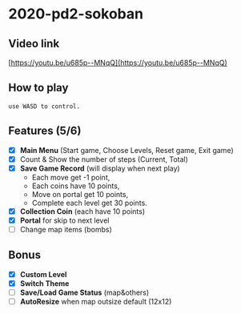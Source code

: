 # 2020-pd2-sokoban
## Video link
[https://youtu.be/u685p--MNqQ](https://youtu.be/u685p--MNqQ)
## How to play
    use WASD to control.
## Features (5/6)
- [x] **Main Menu** (Start game, Choose Levels, Reset game, Exit game)
- [x] Count & Show the number of steps (Current, Total)
- [x] **Save Game Record** (will display when next play)<br>
    - Each move get -1 point,
    - Each coins have 10 points,
    - Move on portal get 10 points,
    - Complete each level get 30 points.
- [x] **Collection Coin** (each have 10 points)
- [x] **Portal** for skip to next level
- [ ] Change map items (bombs)

## Bonus
- [x] **Custom Level**
- [x] **Switch Theme**
- [ ] **Save/Load Game Status** (map&others)
- [ ] **AutoResize** when map outsize default (12x12)
